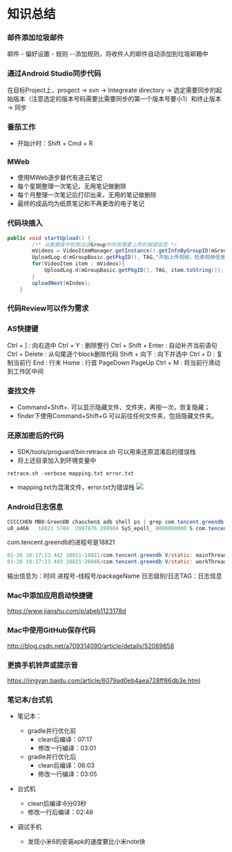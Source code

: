 # 知识总结

### 邮件添加垃圾邮件
邮件 - 偏好设置 - 规则 --添加规则，将收件人的邮件自动添加到垃圾邮箱中

### 通过Android Studio同步代码
在目标Project上，progect -> svn -> Integreate directory -> 选定需要同步的起始版本（注意选定的版本号码需要比需要同步的第一个版本号要小1）和终止版本 -> 同步

### 番茄工作
* 开始计时：Shift + Cmd + R

### MWeb
* 使用MWeb逐步替代有道云笔记
* 每个星期整理一次笔记，无用笔记做删除
* 每个月整理一次笔记后打印出来，无用的笔记做删除
* 最终的成品均为纸质笔记和不再更改的电子笔记
    
### 代码块插入
``` java
public void startUpload() {
        /** 从数据库中检索出该Group中所有需要上传的报错信息 */
        mVideos = VideoItemManager.getInstance().getInfoByGroupID(mGroupBasic.getGroupID());
        UploadLog.d(mGroupBasic.getPkgID(), TAG,"开始上传视频，检索视频信息");
        for(VideoItem item : mVideos){
            UploadLog.d(mGroupBasic.getPkgID(), TAG, item.toString());
        }
        uploadNext(mIndex);
    }

```

### 代码Review可以作为需求

### AS快捷键
Ctrl + ] : 向右选中
Ctrl + Y : 删除整行
Ctrl + Shift + Enter : 自动补齐当前语句
Ctrl + Delete : 从句尾逐个block删除代码
Shift + 向下 : 向下并选中
Ctrl + D : 复制当前行
End : 行末
Home : 行首
PageDown 
PageUp
Ctrl + M : 将当前行滑动到工作区中间

### 查找文件
* Command+Shift+. 可以显示隐藏文件、文件夹，再按一次，恢复隐藏；
* finder下使用Command+Shift+G 可以前往任何文件夹，包括隐藏文件夹。

### 还原加密后的代码
* SDK/tools/proguard/bin:retrace.sh 可以用来还原混淆后的错误栈
* 将上述目录加入到环境变量中

```
retrace.sh -verbose mapping.txt error.txt
```
* mapping.txt为混淆文件，error.txt为错误栈
![](media/15063334266944/15155706718397.jpg)


### Android日志信息

``` java
CCCCCHEN-MB0:GreenDB chaochen$ adb shell ps | grep com.tencent.greendb
u0_a466   18821 5704  2097876 208984 SyS_epoll_ 0000000000 S com.tencent.greendb

```
com.tencent.greendb的进程号是18821

```java
01-26 18:17:23.442 18821-18821/com.tencent.greendb V/static: mainThread2
01-26 18:17:23.443 18821-20846/com.tencent.greendb V/static: workThread
```
输出信息为：时间 进程号-线程号/packageName 日志级别/日志TAG：日志信息


### Mac中添加应用启动快捷键
https://www.jianshu.com/p/abeb1123178d

### Mac中使用GitHub保存代码
http://blog.csdn.net/a709314090/article/details/52089858

### 更换手机铃声或提示音
https://jingyan.baidu.com/article/6079ad0eb4aea728ff86db3e.html

### 笔记本/台式机
* 笔记本：
    * gradle并行优化前
        * clean后编译：07:17
        * 修改一行编译：03:01
    * gradle并行优化后
        * clean后编译：06:03 
        * 修改一行编译：03:05
* 台式机
    * clean后编译:6分03秒
    * 修改一行后编译：02:48
    
* 调试手机
    * 发现小米6的安装apk的速度要比小米note快 

